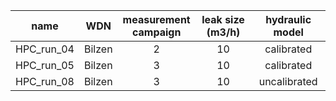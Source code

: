 |    name    |   WDN  | measurement<br>campaign | leak size (m3/h) | hydraulic model |
|:----------:|:------:|:-----------------------:|:----------------:|:---------------:|
| HPC_run_04 | Bilzen |            2            |        10        |    calibrated   |
| HPC_run_05 | Bilzen |            3            |        10        |    calibrated   |
| HPC_run_08 | Bilzen |            3            |        10        |   uncalibrated  |